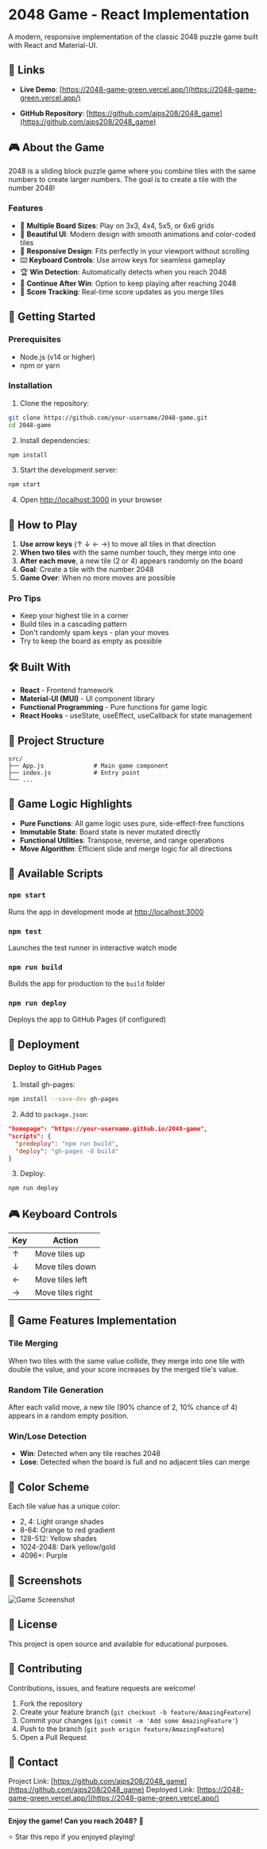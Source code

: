 # 2048 Game - React Implementation

A modern, responsive implementation of the classic 2048 puzzle game built with React and Material-UI.

## 🔗 Links

- **Live Demo**: [https://2048-game-green.vercel.app/](https://2048-game-green.vercel.app/)

- **GitHub Repository**: [https://github.com/ajps208/2048_game](https://github.com/ajps208/2048_game)

## 🎮 About the Game

2048 is a sliding block puzzle game where you combine tiles with the same numbers to create larger numbers. The goal is to create a tile with the number 2048!

### Features

- 🎯 **Multiple Board Sizes**: Play on 3x3, 4x4, 5x5, or 6x6 grids
- 🎨 **Beautiful UI**: Modern design with smooth animations and color-coded tiles
- 📱 **Responsive Design**: Fits perfectly in your viewport without scrolling
- ⌨️ **Keyboard Controls**: Use arrow keys for seamless gameplay
- 🏆 **Win Detection**: Automatically detects when you reach 2048
- 🔄 **Continue After Win**: Option to keep playing after reaching 2048
- 💯 **Score Tracking**: Real-time score updates as you merge tiles

## 🚀 Getting Started

### Prerequisites

- Node.js (v14 or higher)
- npm or yarn

### Installation

1. Clone the repository:
```bash
git clone https://github.com/your-username/2048-game.git
cd 2048-game
```

2. Install dependencies:
```bash
npm install
```

3. Start the development server:
```bash
npm start
```

4. Open [http://localhost:3000](http://localhost:3000) in your browser

## 🎯 How to Play

1. **Use arrow keys** (↑ ↓ ← →) to move all tiles in that direction
2. **When two tiles** with the same number touch, they merge into one
3. **After each move**, a new tile (2 or 4) appears randomly on the board
4. **Goal**: Create a tile with the number 2048
5. **Game Over**: When no more moves are possible

### Pro Tips

- Keep your highest tile in a corner
- Build tiles in a cascading pattern
- Don't randomly spam keys - plan your moves
- Try to keep the board as empty as possible

## 🛠️ Built With

- **React** - Frontend framework
- **Material-UI (MUI)** - UI component library
- **Functional Programming** - Pure functions for game logic
- **React Hooks** - useState, useEffect, useCallback for state management

## 📁 Project Structure
```
src/
├── App.js              # Main game component
├── index.js            # Entry point
└── ...
```

## 🎨 Game Logic Highlights

- **Pure Functions**: All game logic uses pure, side-effect-free functions
- **Immutable State**: Board state is never mutated directly
- **Functional Utilities**: Transpose, reverse, and range operations
- **Move Algorithm**: Efficient slide and merge logic for all directions

## 🔧 Available Scripts

### `npm start`
Runs the app in development mode at [http://localhost:3000](http://localhost:3000)

### `npm test`
Launches the test runner in interactive watch mode

### `npm run build`
Builds the app for production to the `build` folder

### `npm run deploy`
Deploys the app to GitHub Pages (if configured)

## 🚀 Deployment

### Deploy to GitHub Pages

1. Install gh-pages:
```bash
npm install --save-dev gh-pages
```

2. Add to `package.json`:
```json
"homepage": "https://your-username.github.io/2048-game",
"scripts": {
  "predeploy": "npm run build",
  "deploy": "gh-pages -d build"
}
```

3. Deploy:
```bash
npm run deploy
```

## 🎮 Keyboard Controls

| Key | Action |
|-----|--------|
| ↑ | Move tiles up |
| ↓ | Move tiles down |
| ← | Move tiles left |
| → | Move tiles right |

## 🌟 Game Features Implementation

### Tile Merging
When two tiles with the same value collide, they merge into one tile with double the value, and your score increases by the merged tile's value.

### Random Tile Generation
After each valid move, a new tile (90% chance of 2, 10% chance of 4) appears in a random empty position.

### Win/Lose Detection
- **Win**: Detected when any tile reaches 2048
- **Lose**: Detected when the board is full and no adjacent tiles can merge

## 🎨 Color Scheme

Each tile value has a unique color:
- 2, 4: Light orange shades
- 8-64: Orange to red gradient
- 128-512: Yellow shades
- 1024-2048: Dark yellow/gold
- 4096+: Purple

## 📸 Screenshots

![Game Screenshot](./public/game.png)

## 📝 License

This project is open source and available for educational purposes.

## 🤝 Contributing

Contributions, issues, and feature requests are welcome!

1. Fork the repository
2. Create your feature branch (`git checkout -b feature/AmazingFeature`)
3. Commit your changes (`git commit -m 'Add some AmazingFeature'`)
4. Push to the branch (`git push origin feature/AmazingFeature`)
5. Open a Pull Request

## 📧 Contact

Project Link: [https://github.com/ajps208/2048_game](https://github.com/ajps208/2048_game)
Deployed Link: [https://2048-game-green.vercel.app/](https://2048-game-green.vercel.app/)

---

**Enjoy the game! Can you reach 2048?** 🎯

⭐ Star this repo if you enjoyed playing!